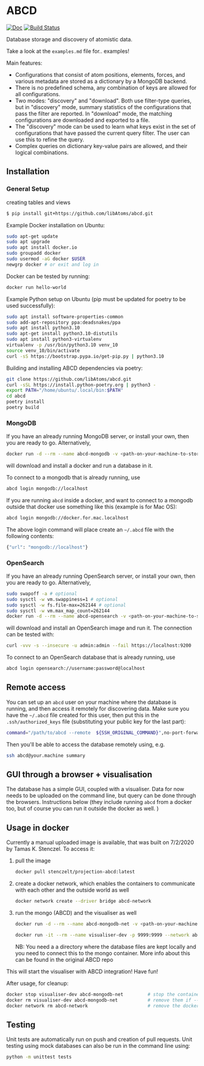 # ABCD

[![Doc](https://img.shields.io/badge/docs-master-green.svg)](https://libatoms.github.io/abcd/)
[![Build Status](https://travis-ci.org/libAtoms/abcd.svg?branch=master)](https://travis-ci.org/libAtoms/abcd)

Database storage and discovery of atomistic data.

Take a look at the `examples.md` file for.. examples!

Main features:

- Configurations that consist of atom positions, elements, forces, and various metadata are stored as a dictionary by a MongoDB backend.
- There is no predefined schema, any combination of keys are allowed for all configurations.
- Two modes: "discovery" and "download". Both use filter-type queries, but in "discovery" mode, summary statistics of the configurations that pass the filter are reported. In "download" mode, the matching configurations are downloaded and exported to a file.
- The "discovery" mode can be used to learn what keys exist in the set of configurations that have passed the current query filter. The user can use this to refine the query.
- Complex queries on dictionary key-value pairs are allowed, and their logical combinations.

## Installation

### General Setup

creating tables and views

```sh
$ pip install git+https://github.com/libAtoms/abcd.git
```

Example Docker installation on Ubuntu:

```sh
sudo apt-get update
sudo apt upgrade
sudo apt install docker.io
sudo groupadd docker
sudo usermod -aG docker $USER
newgrp docker # or exit and log in
```

Docker can be tested by running:

```sh
docker run hello-world
```

Example Python setup on Ubuntu (pip must be updated for poetry to be used successfully):

```sh
sudo apt install software-properties-common
sudo add-apt-repository ppa:deadsnakes/ppa
sudo apt install python3.10
sudo apt-get install python3.10-distutils
sudo apt install python3-virtualenv
virtualenv -p /usr/bin/python3.10 venv_10
source venv_10/bin/activate
curl -sS https://bootstrap.pypa.io/get-pip.py | python3.10
```

Building and installing ABCD dependencies via poetry:

```sh
git clone https://github.com/libAtoms/abcd.git
curl -sSL https://install.python-poetry.org | python3 -
export PATH="/home/ubuntu/.local/bin:$PATH"
cd abcd
poetry install
poetry build
```

### MongoDB

If you have an already running MongoDB server, or install your own, then you are ready to go. Alternatively,

```sh
docker run -d --rm --name abcd-mongodb -v <path-on-your-machine-to-store-database>:/data/db -p 27017:27017 mongo
```

will download and install a docker and run a database in it.

To connect to a mongodb that is already running, use

```sh
abcd login mongodb://localhost
```

If you are running `abcd` inside a docker, and want to connect to a mongodb outside that docker use something like this (example is for Mac OS):

```sh
abcd login mongodb://docker.for.mac.localhost
```

The above login command will place create an `~/.abcd` file with the following contents:

```sh
{"url": "mongodb://localhost"}
```

### OpenSearch
If you have an already running OpenSearch server, or install your own, then you are ready to go. Alternatively,

```sh
sudo swapoff -a # optional
sudo sysctl -w vm.swappiness=1 # optional
sudo sysctl -w fs.file-max=262144 # optional
sudo sysctl -w vm.max_map_count=262144
docker run -d --rm --name abcd-opensearch -v <path-on-your-machine-to-store-database>:/data/db -p 9200:9200  --env discovery.type=single-node -it opensearchproject/opensearch:latest
```

will download and install an OpenSearch image and run it. The connection can be tested with:

```sh
curl -vvv -s --insecure -u admin:admin --fail https://localhost:9200
```

To connect to an OpenSearch database that is already running, use

```sh
abcd login opensearch://username:password@localhost
```

## Remote access

You can set up an `abcd` user on your machine where the database is running, and then access it remotely for discovering data. Make sure you have the `~/.abcd` file created for this user, then put this in the `.ssh/authorized_keys` file (substituting your public key for the last part):

```sh
command="/path/to/abcd --remote  ${SSH_ORIGINAL_COMMAND}",no-port-forwarding,no-X11-forwarding,no-agent-forwarding,no-pty ssh-rsa <public-key> your@email
```

Then you'll be able to access the database remotely using, e.g.

```sh
ssh abcd@your.machine summary
```

## GUI through a browser + visualisation

The database has a simple GUI, coupled with a visualiser. Data for now needs to be uploaded on the command line, but query can be done through the browsers. Instructions below (they include running `abcd` from a docker too, but of course you can run it outside the docker as well. )


## Usage in docker
Currently a manual uploaded image is available, that was built on 7/2/2020 by Tamas K. Stenczel.
To access it:
1. pull the image
    ```sh
    docker pull stenczelt/projection-abcd:latest
    ```

2. create a docker network, which enables the containers to communicate with each other and the outside world as well 
    ```sh
    docker network create --driver bridge abcd-network
    ```

3. run the mongo (ABCD) and the visualiser as well
    ```sh
    docker run -d --rm --name abcd-mongodb-net -v <path-on-your-machine-to-store-database>:/data/db -p 27017:27017 --network abcd-network mongo

    docker run -it --rm --name visualiser-dev -p 9999:9999 --network abcd-network stenczelt/projection-abcd
    ```
    NB: You need a a directory where the database files are kept locally and you need to connect this to the mongo
    container. More info about this can be found in the original ABCD repo

This will start the visualiser with ABCD integration! Have fun!

After usage, for cleanup:

```sh
docker stop visualiser-dev abcd-mongodb-net         # stop the containers
docker rm visualiser-dev abcd-mongodb-net           # remove them if --rm did not
docker network rm abcd-network                      # remove the docker network
```

## Testing

Unit tests are automatically run on push and creation of pull requests. Unit testing using mock databases can also be run in the command line using:

```sh
python -m unittest tests
```
